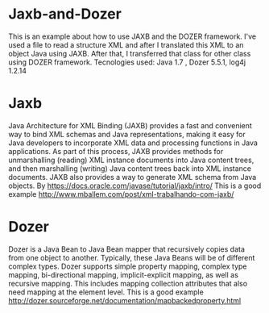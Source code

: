 # Jaxb-and-Dozer
This is an example about how to use JAXB and the DOZER framework. I've used a file to read a structure XML and after I translated this XML to an object Java using JAXB. After that, I transferred that class for other class using DOZER framework. Tecnologies used: Java 1.7 , Dozer 5.5.1, log4j 1.2.14

# Jaxb
Java Architecture for XML Binding (JAXB) provides a fast and convenient way to bind XML schemas and Java representations, making it easy for Java developers to incorporate XML data and processing functions in Java applications. As part of this process, JAXB provides methods for unmarshalling (reading) XML instance documents into Java content trees, and then marshalling (writing) Java content trees back into XML instance documents. JAXB also provides a way to generate XML schema from Java objects.
By https://docs.oracle.com/javase/tutorial/jaxb/intro/
This is a good example http://www.mballem.com/post/xml-trabalhando-com-jaxb/

# Dozer
Dozer is a Java Bean to Java Bean mapper that recursively copies data from one object to another. Typically, these Java Beans will be of different complex types.
Dozer supports simple property mapping, complex type mapping, bi-directional mapping, implicit-explicit mapping, as well as recursive mapping. This includes mapping collection attributes that also need mapping at the element level.
This is a good example http://dozer.sourceforge.net/documentation/mapbackedproperty.html 
